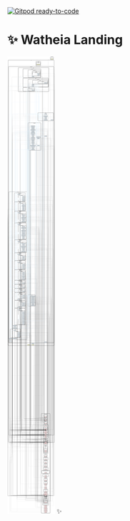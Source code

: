 [![Gitpod ready-to-code](https://img.shields.io/badge/Gitpod-ready--to--code-blue?logo=gitpod)](https://gitpod.io/#https://github.com/watheia/landing)

<!-- @format -->

# ✨ Watheia Landing

![famous-squid](./dependencygraph.svg) ✨
